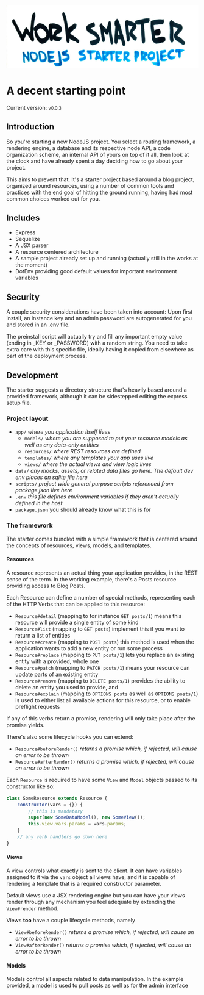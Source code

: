 ![Amazing work smarter banner][1]

# A decent starting point

Current version: <small>v0.0.3</small>

## Introduction

So you're starting a new NodeJS project. You select a routing framework, a
rendering engine, a database and its respective node API, a code organization
scheme, an internal API of yours on top of it all, then look at the clock and
have already spent a day deciding how to go about your project.

This aims to prevent that. It's a starter project based around a blog project,
organized around resources, using a number of common tools and practices with
the end goal of hitting the ground running, having had most common choices
worked out for you.

## Includes

- Express
- Sequelize
- A JSX parser
- A resource centered architecture
- A sample project already set up and running (actually still in the works at
  the moment)
- DotEnv providing good default values for important environment variables

## Security

A couple security considerations have been taken into account: Upon first
install, an instance key and an admin password are autogenerated for you and
stored in an .env file.

The preinstall script will actually try and fill any important empty value
(ending in \_KEY or \_PASSWORD) with a random string. You need to take extra
care with this specific file, ideally having it copied from elsewhere as part of
the deployment process.

## Development

The starter suggests a directory structure that's heavily based around a
provided framework, although it can be sidestepped editing the express setup
file.

### Project layout

- `app/` _where you application itself lives_
  - `models/` _where you are supposed to put your resource models as well as any
    data-only entities_
  - `resources/` _where REST resources are defined_
  - `templates/` _where any templates your app uses live_
  - `views/` _where the actual views and view logic lives_
- `data/` _any mocks, assets, or related data files go here. The default dev env
  places an sqlite file here_
- `scripts/` _project wide general purpose scripts referenced from package.json
  live here_
- `.env` _this file defines environment variables if they aren't actually
  defined in the host_
- `package.json` you should already know what this is for

### The framework

The starter comes bundled with a simple framework that is centered around the
concepts of resources, views, models, and templates.

#### Resources

A resource represents an actual thing your application provides, in the REST
sense of the term. In the working example, there's a Posts resource providing
access to Blog Posts.

Each Resource can define a number of special methods, representing each of the
HTTP Verbs that can be applied to this resource:

- `Resource#detail` (mapping to for instance `GET posts/1`) means this resource
  will provide a single entity of some kind
- `Resource#list` (mapping to `GET posts`) implement this if you want to return
  a list of entities
- `Resource#create` (mapping to `POST posts`) this method is used when the
  application wants to add a new entity or run some process
- `Resource#replace` (mapping to `PUT posts/1`) lets you replace an existing
  entity with a provided, whole one
- `Resource#patch` (mapping to `PATCH posts/1`) means your resource can update
  parts of an existing entity
- `Resource#remove` (mapping to `DELETE posts/1`) provides the ability to delete
  an entity you used to provide, and
- `Resource#explain` (mapping to `OPTIONS posts` as well as `OPTIONS posts/1`)
  is used to either list all available actions for this resource, or to enable
  preflight requests

If any of this verbs return a promise, rendering will only take place after the
promise yields.

There's also some lifecycle hooks you can extend:

- `Resource#beforeRender()` _returns a promise which, if rejected, will cause an
  error to be thrown_
- `Resource#afterRender()` _returns a promise which, if rejected, will cause an
  error to be thrown_

Each `Resource` is required to have some `View` and `Model` objects passed to
its constructor like so:

```js
class SomeResource extends Resource {
	constructor(vars = {}) {
		// this is mandatory
		super(new SomeDataModel(), new SomeView());
		this.view.vars.params = vars.params;
	}
	// any verb handlers go down here
}
```

#### Views

A view controls what exactly is sent to the client. It can have variables
assigned to it via the `vars` object all views have, and it is capable of
rendering a template that is a required constructor parameter.

Default views use a JSX rendering engine but you can have your views render
through any mechanism you feel adequate by extending the `View#render` method.

Views **too** have a couple lifecycle methods, namely

- `View#beforeRender()` _returns a promise which, if rejected, will cause an
  error to be thrown_
- `View#afterRender()` _returns a promise which, if rejected, will cause an
  error to be thrown_

#### Models

Models control all aspects related to data manipulation. In the example
provided, a model is used to pull posts as well as for the admin interface


[1]:docs/assets/work-smarter.jpg
    "mazing work smarter banner"
